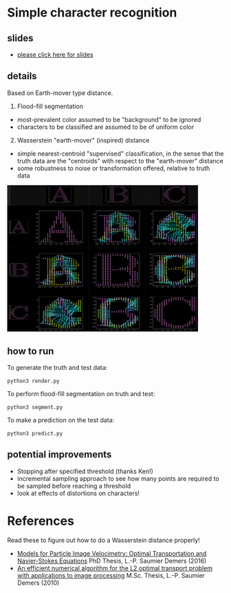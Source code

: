 # Simple character recognition
## slides
* [please click here for slides](https://github.com/bcgov/bcgov-python-presentations/blob/master/presentations/20210526_simple_character_recognition/slides/20210526_arithmancy.pdf)
## details
Based on Earth-mover type distance.

1) Flood-fill segmentation
* most-prevalent color assumed to be "background" to be ignored
* characters to be classified are assumed to be of uniform color

2) Wasserstein "earth-mover" (inspired) distance
* simple nearest-centroid "supervised" classification, in the sense that the truth data are the "centroids" with respect to the "earth-mover" distance
* some robustness to noise or transformation offered, relative to truth data

<img src="fig/table.png" width="444px">

## how to run
To generate the truth and test data:

```
python3 render.py
```

To perform flood-fill segmentation on truth and test:

```
python3 segment.py
```

To make a prediction on the test data:

```
python3 predict.py
```


## potential improvements
* Stopping after specified threshold (thanks Ken!)
* incremental sampling approach to see how many points are required to be sampled before reaching a threshold
* look at effects of distortions on characters! 

# References 
Read these to figure out how to do a Wasserstein distance properly!
* [Models for Particle Image Velocimetry: Optimal Transportation and Navier-Stokes Equations](https://dspace.library.uvic.ca/bitstream/handle/1828/7041/SaumierDemers_LouisPhilippe_PhD_2015.pdf) PhD Thesis, L.-P. Saumier Demers (2016)
* [An efficient numerical algorithm for the L2 optimal transport problem with applications to image processing](http://dspace.library.uvic.ca/bitstream/handle/1828/3157/LPSaumierMScThesis.pdf) M.Sc. Thesis, L.-P. Saumier Demers (2010)


